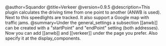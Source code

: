 @author=Squandor
@title=Verkeer
@version=0.9.5
@description=This plugin calculates the driving time from one point to another (ANWB is used). Next to this speedlights are tracked. It also support a Google map with traffic jams.
@summary=Under the general_settings a subsection [[anwb]] can be created with a "startPoint" and "endPoint" setting (both addresses). Now you can add [[anwb]] and [[verkeer]] under the page you prefer. Also specify it at the display_components.
